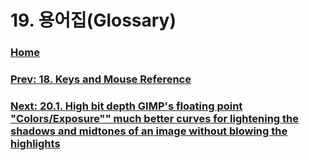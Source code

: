 # 19. 용어집(Glossary)

### [Home](./00-home.md)
### [Prev: 18. Keys and Mouse Reference](./18-00-keys-and-mouse-reference.md)
### [Next: 20.1. High bit depth GIMP\'s floating point "Colors/Exposure"" much better curves for lightening the shadows and midtones of an image without blowing the highlights](./20-01-high-bit-depth-gimp-floating-point-colors-exposure-much-better-curves-for-lightening-the-shadows-and-midtones-of-an-image-without-blowing-the-highlights.md)